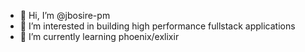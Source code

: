 - 👋 Hi, I’m @jbosire-pm
- 👀 I’m interested in building high performance fullstack applications
- 🌱 I’m currently learning phoenix/exlixir

<!---
jbosire-pm/jbosire-pm is a ✨ special ✨ repository because its `README.md` (this file) appears on your GitHub profile.
You can click the Preview link to take a look at your changes.
--->
